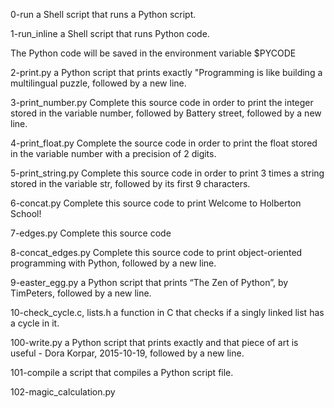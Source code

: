 0-run			a Shell script that runs a Python script.

1-run_inline		a Shell script that runs Python code.

The Python code will be saved in the environment variable $PYCODE


2-print.py		a Python script that prints exactly "Programming is like building a multilingual puzzle, followed by a new line.



3-print_number.py		Complete this source code in order to print the integer stored in the variable number, followed by Battery street, followed by a new line.



4-print_float.py		Complete the source code in order to print the float stored in the variable number with a precision of 2 digits.



5-print_string.py		Complete this source code in order to print 3 times a string stored in the variable str, followed by its first 9 characters.




6-concat.py			Complete this source code to print Welcome to Holberton School!



7-edges.py			Complete this source code



8-concat_edges.py		Complete this source code to print object-oriented programming with Python, followed by a new line.



9-easter_egg.py			 a Python script that prints “The Zen of Python”, by TimPeters, followed by a new line.



10-check_cycle.c, lists.h	a function in C that checks if a singly linked list has a cycle in it.



100-write.py			a Python script that prints exactly and that piece of art is useful - Dora Korpar, 2015-10-19, followed by a new line.

		
101-compile			a script that compiles a Python script file.


102-magic_calculation.py	
	
